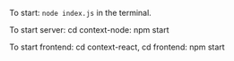 To start: `node index.js` in the terminal.

To start server:
cd context-node: npm start

To start frontend:
cd context-react,
cd frontend: npm start